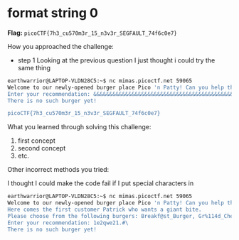 # format string 0

**Flag:** `picoCTF{7h3_cu570m3r_15_n3v3r_SEGFAULT_74f6c0e7}`

How you approached the challenge:

- step 1
Looking at the previous question I just thought i could try the same thing
```bash
earthwarrior@LAPTOP-VLDN28C5:~$ nc mimas.picoctf.net 59065
Welcome to our newly-opened burger place Pico 'n Patty! Can you help the picky customers find their favorite burger? Here comes the first customer Patrick who wants a giant bite. Please choose from the following burgers: Breakf@st_Burger, Gr%114d_Cheese, Bac0n_D3luxe 
Enter your recommendation: &&&&&&&&&&&&&&&&&&&&&&&&&&&&&&&&&&&&&&&&&&&&&&&&&&&&&&&&&&&&&&&&&&&&&&&&&
There is no such burger yet!

picoCTF{7h3_cu570m3r_15_n3v3r_SEGFAULT_74f6c0e7}
```

What you learned through solving this challenge:

1. first concept
2. second concept
3. etc.

Other incorrect methods you tried:

I thought I could make the code fail if I put special characters in
```bash
earthwarrior@LAPTOP-VLDN28C5:~$ nc mimas.picoctf.net 59065
Welcome to our newly-opened burger place Pico 'n Patty! Can you help the picky customers find their favorite burger?
Here comes the first customer Patrick who wants a giant bite.
Please choose from the following burgers: Breakf@st_Burger, Gr%114d_Cheese, Bac0n_D3luxe
Enter your recommendation: 1e2qwe21.#\
There is no such burger yet!
```


